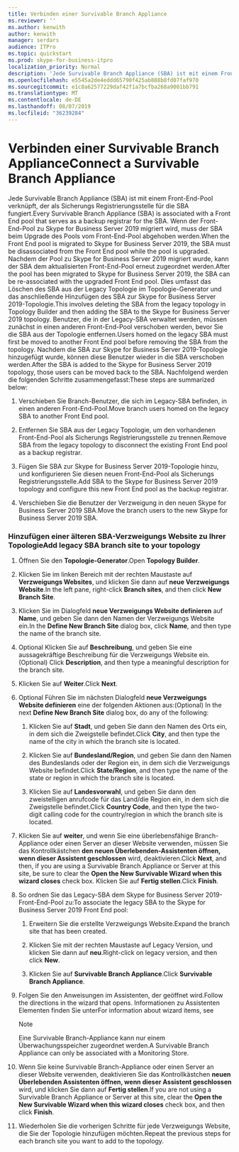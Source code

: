 ```yaml
---
title: Verbinden einer Survivable Branch Appliance
ms.reviewer: ''
ms.author: kenwith
author: kenwith
manager: serdars
audience: ITPro
ms.topic: quickstart
ms.prod: skype-for-business-itpro
localization_priority: Normal
description: 'Jede Survivable Branch Appliance (SBA) ist mit einem Front-End-Pool verbunden, der als Backup-Registrar für die SBA fungiert. Wenn der Front-End-Pool zu Skype for Business Server 2019 migriert wird, muss die SBA vom Front-End-Pool entfernt werden, während der Pool aktualisiert wird, nachdem der Pool zu Skype for Business Server 2019 migriert wurde, kann die SBA erneut mit dem aktualisierten Front-E verknüpft werden. ND-Pool. Dies umfasst das Löschen des SBA aus der Legacy Topologie im Topologie-Generator und das anschließende Hinzufügen des SBA zur Skype for Business Server 2019-Topologie. Benutzer, die in der Legacy-SBA verwaltet werden, müssen zunächst in einen anderen Front-End-Pool verschoben werden, bevor Sie die SBA aus der Topologie entfernen. Sobald die SBA zur Skype for Business Server 2019-Topologie hinzugefügt wurde, können diese Benutzer wieder in die SBA verschoben werden. Nachfolgend werden die folgenden Schritte zusammengefasst:'
ms.openlocfilehash: e5545a2de4eddd65790f425ab888b8fd07faf970
ms.sourcegitcommit: e1c8a62577229daf42f1a7bcfba268a9001bb791
ms.translationtype: MT
ms.contentlocale: de-DE
ms.lasthandoff: 08/07/2019
ms.locfileid: "36239284"
---
```

# <a name="connect-a-survivable-branch-appliance"></a><span data-ttu-id="69f56-108">Verbinden einer Survivable Branch Appliance</span><span class="sxs-lookup"><span data-stu-id="69f56-108">Connect a Survivable Branch Appliance</span></span>

<span data-ttu-id="69f56-109">Jede Survivable Branch Appliance (SBA) ist mit einem Front-End-Pool verknüpft, der als Sicherungs Registrierungsstelle für die SBA fungiert.</span><span class="sxs-lookup"><span data-stu-id="69f56-109">Every Survivable Branch Appliance (SBA) is associated with a Front End pool that serves as a backup registrar for the SBA.</span></span> <span data-ttu-id="69f56-110">Wenn der Front-End-Pool zu Skype for Business Server 2019 migriert wird, muss der SBA beim Upgrade des Pools vom Front-End-Pool abgehoben werden.</span><span class="sxs-lookup"><span data-stu-id="69f56-110">When the Front End pool is migrated to Skype for Business Server 2019, the SBA must be disassociated from the Front End pool while the pool is upgraded.</span></span> <span data-ttu-id="69f56-111">Nachdem der Pool zu Skype for Business Server 2019 migriert wurde, kann der SBA dem aktualisierten Front-End-Pool erneut zugeordnet werden.</span><span class="sxs-lookup"><span data-stu-id="69f56-111">After the pool has been migrated to Skype for Business Server 2019, the SBA can be re-associated with the upgraded Front End pool.</span></span> <span data-ttu-id="69f56-112">Dies umfasst das Löschen des SBA aus der Legacy Topologie im Topologie-Generator und das anschließende Hinzufügen des SBA zur Skype for Business Server 2019-Topologie.</span><span class="sxs-lookup"><span data-stu-id="69f56-112">This involves deleting the SBA from the legacy topology in Topology Builder and then adding the SBA to the Skype for Business Server 2019 topology.</span></span> <span data-ttu-id="69f56-113">Benutzer, die in der Legacy-SBA verwaltet werden, müssen zunächst in einen anderen Front-End-Pool verschoben werden, bevor Sie die SBA aus der Topologie entfernen.</span><span class="sxs-lookup"><span data-stu-id="69f56-113">Users homed on the legacy SBA must first be moved to another Front End pool before removing the SBA from the topology.</span></span> <span data-ttu-id="69f56-114">Nachdem die SBA zur Skype for Business Server 2019-Topologie hinzugefügt wurde, können diese Benutzer wieder in die SBA verschoben werden.</span><span class="sxs-lookup"><span data-stu-id="69f56-114">After the SBA is added to the Skype for Business Server 2019 topology, those users can be moved back to the SBA.</span></span> <span data-ttu-id="69f56-115">Nachfolgend werden die folgenden Schritte zusammengefasst:</span><span class="sxs-lookup"><span data-stu-id="69f56-115">These steps are summarized below:</span></span>
  
1. <span data-ttu-id="69f56-116">Verschieben Sie Branch-Benutzer, die sich im Legacy-SBA befinden, in einen anderen Front-End-Pool.</span><span class="sxs-lookup"><span data-stu-id="69f56-116">Move branch users homed on the legacy SBA to another Front End pool.</span></span>
    
2. <span data-ttu-id="69f56-117">Entfernen Sie SBA aus der Legacy Topologie, um den vorhandenen Front-End-Pool als Sicherungs Registrierungsstelle zu trennen.</span><span class="sxs-lookup"><span data-stu-id="69f56-117">Remove SBA from the legacy topology to disconnect the existing Front End pool as a backup registrar.</span></span>
    
3. <span data-ttu-id="69f56-118">Fügen Sie SBA zur Skype for Business Server 2019-Topologie hinzu, und konfigurieren Sie diesen neuen Front-End-Pool als Sicherungs Registrierungsstelle.</span><span class="sxs-lookup"><span data-stu-id="69f56-118">Add SBA to the Skype for Business Server 2019 topology and configure this new Front End pool as the backup registrar.</span></span> 
    
4. <span data-ttu-id="69f56-119">Verschieben Sie die Benutzer der Verzweigung in den neuen Skype for Business Server 2019 SBA.</span><span class="sxs-lookup"><span data-stu-id="69f56-119">Move the branch users to the new Skype for Business Server 2019 SBA.</span></span>
    
### <a name="add-legacy-sba-branch-site-to-your-topology"></a><span data-ttu-id="69f56-120">Hinzufügen einer älteren SBA-Verzweigungs Website zu Ihrer Topologie</span><span class="sxs-lookup"><span data-stu-id="69f56-120">Add legacy SBA branch site to your topology</span></span>

1. <span data-ttu-id="69f56-121">Öffnen Sie den **Topologie-Generator**.</span><span class="sxs-lookup"><span data-stu-id="69f56-121">Open **Topology Builder**.</span></span>
    
2. <span data-ttu-id="69f56-122">Klicken Sie im linken Bereich mit der rechten Maustaste auf **Verzweigungs Websites**, und klicken Sie dann auf **neue Verzweigungs Website**.</span><span class="sxs-lookup"><span data-stu-id="69f56-122">In the left pane, right-click **Branch sites**, and then click **New Branch Site**.</span></span>
    
3. <span data-ttu-id="69f56-123">Klicken Sie im Dialogfeld **neue Verzweigungs Website definieren** auf **Name**, und geben Sie dann den Namen der Verzweigungs Website ein.</span><span class="sxs-lookup"><span data-stu-id="69f56-123">In the **Define New Branch Site** dialog box, click **Name**, and then type the name of the branch site.</span></span>
    
4. <span data-ttu-id="69f56-124">Optional Klicken Sie auf **Beschreibung**, und geben Sie eine aussagekräftige Beschreibung für die Verzweigungs Website ein.</span><span class="sxs-lookup"><span data-stu-id="69f56-124">(Optional) Click **Description**, and then type a meaningful description for the branch site.</span></span>
    
5. <span data-ttu-id="69f56-125">Klicken Sie auf **Weiter**.</span><span class="sxs-lookup"><span data-stu-id="69f56-125">Click **Next**.</span></span>
    
6. <span data-ttu-id="69f56-126">Optional Führen Sie im nächsten Dialogfeld **neue Verzweigungs Website definieren** eine der folgenden Aktionen aus:</span><span class="sxs-lookup"><span data-stu-id="69f56-126">(Optional) In the next **Define New Branch Site** dialog box, do any of the following:</span></span> 
    
    1. <span data-ttu-id="69f56-127">Klicken Sie auf **Stadt**, und geben Sie dann den Namen des Orts ein, in dem sich die Zweigstelle befindet.</span><span class="sxs-lookup"><span data-stu-id="69f56-127">Click **City**, and then type the name of the city in which the branch site is located.</span></span>
    
    2. <span data-ttu-id="69f56-128">Klicken Sie auf **Bundesland/Region**, und geben Sie dann den Namen des Bundeslands oder der Region ein, in dem sich die Verzweigungs Website befindet.</span><span class="sxs-lookup"><span data-stu-id="69f56-128">Click **State/Region**, and then type the name of the state or region in which the branch site is located.</span></span>
    
    3. <span data-ttu-id="69f56-129">Klicken Sie auf **Landesvorwahl**, und geben Sie dann den zweistelligen anrufcode für das Land/die Region ein, in dem sich die Zweigstelle befindet.</span><span class="sxs-lookup"><span data-stu-id="69f56-129">Click **Country Code**, and then type the two-digit calling code for the country/region in which the branch site is located.</span></span>
    
7. <span data-ttu-id="69f56-130">Klicken Sie auf **weiter**, und wenn Sie eine überlebensfähige Branch-Appliance oder einen Server an dieser Website verwenden, müssen Sie das Kontrollkästchen **den neuen Überlebenden-Assistenten öffnen, wenn dieser Assistent geschlossen** wird, deaktivieren.</span><span class="sxs-lookup"><span data-stu-id="69f56-130">Click **Next**, and then, if you are using a Survivable Branch Appliance or Server at this site, be sure to clear the **Open the New Survivable Wizard when this wizard closes** check box.</span></span> <span data-ttu-id="69f56-131">Klicken Sie auf **Fertig stellen**.</span><span class="sxs-lookup"><span data-stu-id="69f56-131">Click **Finish**.</span></span>
    
8. <span data-ttu-id="69f56-132">So ordnen Sie das Legacy-SBA dem Skype for Business Server 2019-Front-End-Pool zu:</span><span class="sxs-lookup"><span data-stu-id="69f56-132">To associate the legacy SBA to the Skype for Business Server 2019 Front End pool:</span></span>
    
    1. <span data-ttu-id="69f56-133">Erweitern Sie die erstellte Verzweigungs Website.</span><span class="sxs-lookup"><span data-stu-id="69f56-133">Expand the branch site that has been created.</span></span> 
    
    2. <span data-ttu-id="69f56-134">Klicken Sie mit der rechten Maustaste auf Legacy Version, und klicken Sie dann auf **neu**.</span><span class="sxs-lookup"><span data-stu-id="69f56-134">Right-click on legacy version, and then click **New**.</span></span>
    
    3. <span data-ttu-id="69f56-135">Klicken Sie auf **Survivable Branch Appliance**.</span><span class="sxs-lookup"><span data-stu-id="69f56-135">Click **Survivable Branch Appliance**.</span></span>
    
9. <span data-ttu-id="69f56-136">Folgen Sie den Anweisungen im Assistenten, der geöffnet wird.</span><span class="sxs-lookup"><span data-stu-id="69f56-136">Follow the directions in the wizard that opens.</span></span> <span data-ttu-id="69f56-137">Informationen zu Assistenten Elementen finden Sie unter</span><span class="sxs-lookup"><span data-stu-id="69f56-137">For information about wizard items, see</span></span>    
   <!-- [Define a Survivable Branch Appliance or Server in Lync 2013](https://technet.microsoft.com/en-us/library/gg398280(v=ocs.15).aspx). -->
   <!-- The above link points to un-rebranded 2013 content we will need to discuss rebrand or bring forward -->
    
    > [!NOTE]
    > <span data-ttu-id="69f56-138">Eine Survivable Branch-Appliance kann nur einem Überwachungsspeicher zugeordnet werden.</span><span class="sxs-lookup"><span data-stu-id="69f56-138">A Survivable Branch Appliance can only be associated with a Monitoring Store.</span></span> 
  
10. <span data-ttu-id="69f56-139">Wenn Sie keine Survivable Branch-Appliance oder einen Server an dieser Website verwenden, deaktivieren Sie das Kontrollkästchen **neuen Überlebenden Assistenten öffnen, wenn dieser Assistent geschlossen** wird, und klicken Sie dann auf **Fertig stellen**.</span><span class="sxs-lookup"><span data-stu-id="69f56-139">If you are not using a Survivable Branch Appliance or Server at this site, clear the **Open the New Survivable Wizard when this wizard closes** check box, and then click **Finish**.</span></span>
    
11. <span data-ttu-id="69f56-140">Wiederholen Sie die vorherigen Schritte für jede Verzweigungs Website, die Sie der Topologie hinzufügen möchten.</span><span class="sxs-lookup"><span data-stu-id="69f56-140">Repeat the previous steps for each branch site you want to add to the topology.</span></span>
    

